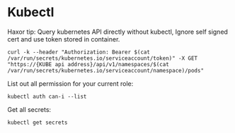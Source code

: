 # Kubectl

Haxor tip: Query kubernetes API directly without kubectl, Ignore self signed cert and use token stored in container.

```
curl -k --header "Authorization: Bearer $(cat /var/run/secrets/kubernetes.io/serviceaccount/token)" -X GET  "https://{KUBE api address}/api/v1/namespaces/$(cat /var/run/secrets/kubernetes.io/serviceaccount/namespace)/pods"
```

List out all permission for your current role:
```
kubectl auth can-i --list
```

Get all secrets:
```
kubectl get secrets
```
